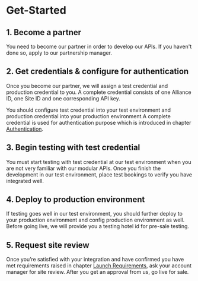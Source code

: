 # Get-Started

## 1. Become a partner
You need to become our partner in order to develop our APIs. If you haven't done so, apply to our partnership manager.

## 2. Get credentials & configure for authentication
Once you become our partner, we will assign a test credential and production credential to you. A complete credential consists of one Alliance ID, one Site ID and one corresponding API key. 

You should configure test credential into your test environment and production credential into your production environment.A complete credential is used for authentication purpose which is introduced in chapter [Authentication](#authentication).

## 3. Begin testing with test credential
You must start testing with test credential at our test environment when you are not very familiar with our modular APIs. Once you finish the development in our test environment, place test bookings to verify you have integrated well.

## 4. Deploy to production environment
If testing goes well in our test environment, you should further deploy to your production environment and config production environment as well. Before going live, we will provide you a testing hotel id for pre-sale testing.

## 5. Request site review
Once you’re satisfied with your integration and have confirmed you have met requirements raised in chapter [Launch Requirements](#launch), ask your account manager for site review. After you get an approval from us, go live for sale.